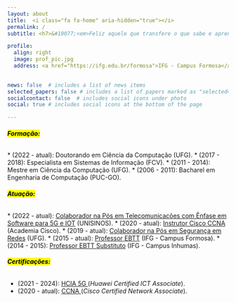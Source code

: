 ```yaml
---
layout: about
title:  <i class="fa fa-home" aria-hidden="true"></i>
permalink: /
subtitle: <h7>&#10077;<em>Feliz aquele que transfere o que sabe e aprende o que ensina </em>&#10078;</h7>

profile:
  align: right
  image: prof_pic.jpg
  address: <a href="https://ifg.edu.br/formosa">IFG - Campus Formosa</a> <br>Rua 64, s/n - Esq. c/ Rua 11 - Parque Lago, Formosa - GO, 73813-816 <br> <a href="mailto:mario.lemes@ifg.edu.br">mario.lemes@ifg.edu.br</a>
  

news: false  # includes a list of news items
selected_papers: false # includes a list of papers marked as "selected={true}"
socialcontact: false  # includes social icons under photo
social: true # includes social icons at the bottom of the page

---
```


<h6><b><mark>Formação:</mark></b></h6>
* (2022 - atual): Doutorando em Ciência da Computação (UFG).
* (2017 - 2018): Especialista em Sistemas de Informação (FCV).
* (2011 - 2014): Mestre em Ciência da Computação (UFG).
* (2006 - 2011): Bacharel em Engenharia de Computação (PUC-GO).

<h6><b><mark>Atuação:</mark></b></h6>
* (2022 - atual): <a href="https://www.unisinos.br/pos/especializacao/telecomunicacoes-com-enfase-em-softwares-para-5g-e-iot/presencial/sao-leopoldo">Colaborador na Pós em Telecomunicações com Ênfase em Software para 5G e IOT</a> (UNISINOS).
* (2020 - atual): <a href="/assets/pdf/cisco-instructor.pdf">Instrutor Cisco CCNA</a> (Academia Cisco).
* (2019 - atual): <a href="https://inf.ufg.br/p/espseguranca">Colaborador na Pós em Segurança em Redes</a> (UFG).
* (2015 - atual): <a href="http://www.ifg.edu.br/component/content/article/158-ifg/campus/formosa/noticias-campus-formosa/2195">Professor EBTT</a> (IFG - Campus Formosa).
* (2014 - 2015): <a href="/assets/pdf/sub.pdf" target="_new">Professor EBTT Substituto</a> (IFG - Campus Inhumas).



<h6><b><mark>Certificações:</mark></b></h6>

* (2021 - 2024): <a href="/assets/pdf/hcia-5g-certificate.pdf" target="_new">HCIA 5G </a>(<em>Huawei Certified ICT Associate</em>). 
* (2020 - atual): <a href="/assets/pdf/CCNA.pdf" target="_new">CCNA </a>(<em>Cisco Certified Network Associate</em>).


<div data-iframe-width="145" data-iframe-height="231" data-share-badge-id="184f7270-f219-480c-884d-4fe9e2b10741" data-share-badge-host="https://www.youracclaim.com"></div><script type="text/javascript" async src="//cdn.youracclaim.com/assets/utilities/embed.js"></script>

<div data-iframe-width="145" data-iframe-height="231" data-share-badge-id="b32685fb-aa8d-4b7e-a9d2-9f07b389aa61" data-share-badge-host="https://www.youracclaim.com"></div><script type="text/javascript" async src="//cdn.youracclaim.com/assets/utilities/embed.js"></script>

<div data-iframe-width="145" data-iframe-height="231" data-share-badge-id="81280e79-be05-40e7-a6f4-c48a8f01a771" data-share-badge-host="https://www.youracclaim.com"></div><script type="text/javascript" async src="//cdn.youracclaim.com/assets/utilities/embed.js"></script>

<!-- ### Experiência Profissional
### Docência:

* (2021 - atual): Instrutor Huawei ICT 5G e IA/ Academia Huawei IFG - Câmpus Formosa

* (2020 - atual): Instrutor NetAcad Cisco CCNA/ Academia Cisco IFG - Câmpus Formosa

* (2019 - atual): Professor Colaborador na Pós-Graduação em Segurança em Redes e Sistemas / UFG

* (2015 - atual): Professor EBTT Dedicação Exclusiva / IFG - Câmpus Formosa.
Subárea: Sistemas de Computação

* (2014 - 2015): Professor EBTT Substituto / IFG - Câmpus Inhumas.
Subárea: Metodologia e Técnicas da Computação

### Gestão Acadêmica:
* (2021 - Atual): Coordenador de Administração Acadêmica da Pró-Reitoria de Ensino do IFG.
* (2017 - 2017): Coordenador Acadêmico do Departamento de Áreas Acadêmicas (DAA) do IFG - Câmpus Formosa.
* (2016 - 2017): Coordenador do Curso Superior de Tecnologia em Análise e Desenvolvimento de Sistemas.

### Áreas de Interesse
* Redes inteligentes usando técnicas de Inteligência Artificial e Machine Learning.
* Redes baseadas por Intenção
* Redes Definidas por Software.
* Redes de Comunicação.
* Redes 5G/Pós-5G.
* Redes Sem Fio Inteligentes.
* Automação e Programabilidade de Redes Virtualizadas (NFV).
* Internet das Coisas. -->

